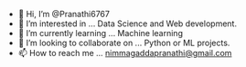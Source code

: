 - 👋 Hi, I’m @Pranathi6767
- 👀 I’m interested in ... Data Science and Web development.
- 🌱 I’m currently learning ... Machine learning
- 💞️ I’m looking to collaborate on ... Python or ML projects.
- 📫 How to reach me ... nimmagaddapranathi@gmail.com

<!---
Pranathi6767/Pranathi6767 is a ✨ special ✨ repository because its `README.md` (this file) appears on your GitHub profile.
You can click the Preview link to take a look at your changes.
--->
